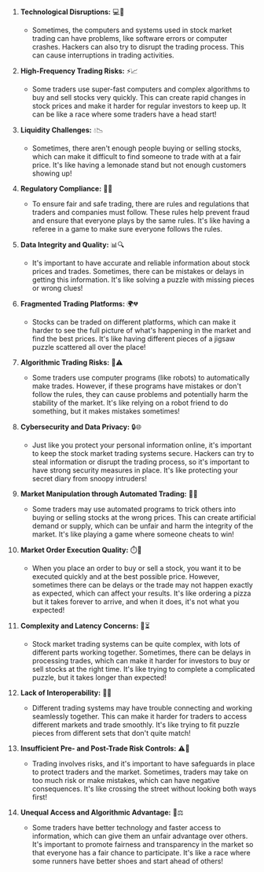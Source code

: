 
1. **Technological Disruptions:** 💻🔌
    
    - Sometimes, the computers and systems used in stock market trading can have problems, like software errors or computer crashes. Hackers can also try to disrupt the trading process. This can cause interruptions in trading activities.
      
2. **High-Frequency Trading Risks:** ⚡📈
    
    - Some traders use super-fast computers and complex algorithms to buy and sell stocks very quickly. This can create rapid changes in stock prices and make it harder for regular investors to keep up. It can be like a race where some traders have a head start!
      
3. **Liquidity Challenges:** 💧📉
    
    - Sometimes, there aren't enough people buying or selling stocks, which can make it difficult to find someone to trade with at a fair price. It's like having a lemonade stand but not enough customers showing up!
      
4. **Regulatory Compliance:** 📜✅
    
    - To ensure fair and safe trading, there are rules and regulations that traders and companies must follow. These rules help prevent fraud and ensure that everyone plays by the same rules. It's like having a referee in a game to make sure everyone follows the rules.
      
5. **Data Integrity and Quality:** 📊🔍
    
    - It's important to have accurate and reliable information about stock prices and trades. Sometimes, there can be mistakes or delays in getting this information. It's like solving a puzzle with missing pieces or wrong clues!
      
6. **Fragmented Trading Platforms:** 🌍💔
    
    - Stocks can be traded on different platforms, which can make it harder to see the full picture of what's happening in the market and find the best prices. It's like having different pieces of a jigsaw puzzle scattered all over the place!
      
7. **Algorithmic Trading Risks:** 🤖⚠️
    
    - Some traders use computer programs (like robots) to automatically make trades. However, if these programs have mistakes or don't follow the rules, they can cause problems and potentially harm the stability of the market. It's like relying on a robot friend to do something, but it makes mistakes sometimes!
      
8. **Cybersecurity and Data Privacy:** 🔒🌐
    
    - Just like you protect your personal information online, it's important to keep the stock market trading systems secure. Hackers can try to steal information or disrupt the trading process, so it's important to have strong security measures in place. It's like protecting your secret diary from snoopy intruders!
      
9. **Market Manipulation through Automated Trading:** 🎯🤖
    
    - Some traders may use automated programs to trick others into buying or selling stocks at the wrong prices. This can create artificial demand or supply, which can be unfair and harm the integrity of the market. It's like playing a game where someone cheats to win!
      
10. **Market Order Execution Quality:** ⏱️💯
    
    - When you place an order to buy or sell a stock, you want it to be executed quickly and at the best possible price. However, sometimes there can be delays or the trade may not happen exactly as expected, which can affect your results. It's like ordering a pizza but it takes forever to arrive, and when it does, it's not what you expected!
      
11. **Complexity and Latency Concerns:** 🔄⏳
    
    - Stock market trading systems can be quite complex, with lots of different parts working together. Sometimes, there can be delays in processing trades, which can make it harder for investors to buy or sell stocks at the right time. It's like trying to complete a complicated puzzle, but it takes longer than expected!
      
12. **Lack of Interoperability:** 🧩🔌
    
    - Different trading systems may have trouble connecting and working seamlessly together. This can make it harder for traders to access different markets and trade smoothly. It's like trying to fit puzzle pieces from different sets that don't quite match!
      
13. **Insufficient Pre- and Post-Trade Risk Controls:** ⚠️🚦
    
    - Trading involves risks, and it's important to have safeguards in place to protect traders and the market. Sometimes, traders may take on too much risk or make mistakes, which can have negative consequences. It's like crossing the street without looking both ways first!
      
14. **Unequal Access and Algorithmic Advantage:** 🚀⚖️
    
    - Some traders have better technology and faster access to information, which can give them an unfair advantage over others. It's important to promote fairness and transparency in the market so that everyone has a fair chance to participate. It's like a race where some runners have better shoes and start ahead of others!

